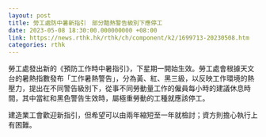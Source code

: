 ```yaml
---
layout: post
title: 勞工處防中暑新指引　部分酷熱警告級別下應停工
date: 2023-05-08 18:30:00.000000000 +08:00
link: https://news.rthk.hk/rthk/ch/component/k2/1699713-20230508.htm
categories: rthk
---
```


勞工處發出新的《預防工作時中暑指引》，下星期一開始生效。勞工處會根據天文台的暑熱指數發布「工作暑熱警告」，分為黃、紅、黑三級，以反映工作環境的熱壓力，提出在不同警告級別下，從事不同勞動量工作的僱員每小時的建議休息時間，其中當紅和黑色警告生效時，屬極重勞動的工種就應該停工。

建造業工會歡迎新指引，但希望可以由兩年縮短至一年就檢討；資方則擔心執行上有困難。
